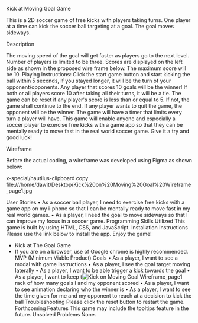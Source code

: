 Kick at Moving Goal Game

This is a 2D soccer game of free kicks with players taking turns. One player at a time can kick the soccer ball targeting at a goal. The goal moves sideways.

Description

The moving speed of the goal will get faster as players go to the next level. Number of players is limited to be three. Scores are displayed on the left side as shown in the proposed wire frame below. The maximum score will be 10. 
Playing Instructions: Click the start game button and start kicking the ball within 5 seconds, If you stayed longer, it will be the turn of your opponent/opponents. Any player that scores 10 goals will be the winner! If both or all players score 10 after taking all their turns, it will be a tie. The game can be reset if any player's score is less than or equal to 5. If not, the game shall continue to the end. If any player wants to quit the game, the opponent will be the winner. The game will have a timer that limits every turn a player will have.
This game will enable anyone and especially a soccer player to exercise free kicks with a game app so that they can be mentally ready to move fast in the real world soccer game. Give it a try and good luck!

Wireframe

Before the actual coding, a wireframe was developed using Figma as shown below:

x-special/nautilus-clipboard
copy
file:///home/dawit/Desktop/Kick%20on%20Moving%20Goal%20Wireframe_page1.jpg


User Stories
    • As a soccer ball player, I need to exercise free kicks with a game app on my i-phone so that I can be mentally ready to move fast in my real world games.
    • As a player, I need the goal to move sideways so that I can improve my focus in a soccer game.
Programming Skills Utilized
This game is built by using HTML, CSS, and JavaScript.
Installation Instructions
Please use the link below to install the app. Enjoy the game!
  - Kick at The Goal Game
- If you are on a browser, use of Google chrome is highly recommended.
MVP (Minimum Viable Product) Goals
    • As a player, I want to see a modal with game instructions
    • As a player, I see the goal target moving laterally
    • As a player, I want to be able trigger a kick towards the goal
    • As a player, I want to keep t![Kick on Moving Goal Wireframe_page1](https://github.com/davedawita/Kick-at-Moving-Goal/assets/155693018/82e0876a-34a5-48f2-af5f-fd58e3ce93ce)
rack of how many goals I and my opponent scored
    • As a player, I want to see animation declaring who the winner is
    • As a player, I want to see the time given for me and my opponent to reach at a decision to kick the ball
Troubleshooting
Please click the reset button to restart the game.
Forthcoming Features
This game may include the tooltips feature in the future.
Unsolved Problems
None.
